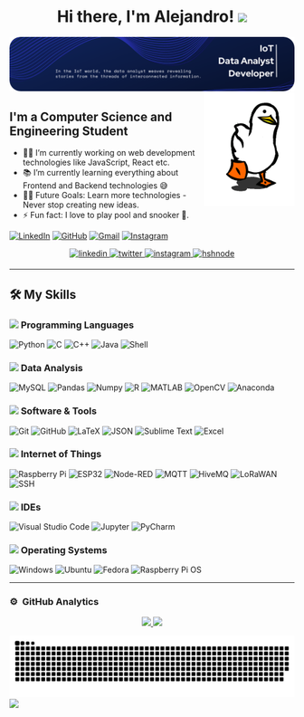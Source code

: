 
<h1 align="center">
Hi there, I'm Alejandro!
	<a href="https://github.com/Jacobo-A" target="_self">
		<img src="https://media.giphy.com/media/hvRJCLFzcasrR4ia7z/giphy.gif" width="30">
	</a>
</h1>

<div align="center">
  <img  src="https://github.com/Jacobo-A/Jacobo-A/blob/main/Bg.png">
</div>


<img align="right" alt="GIF" height="200px" src="https://github.com/Jacobo-A/Jacobo-A/blob/main/57615b8c0092a66c1d4058b1692955cc.gif" style="margin-bottom: 20px;" />

## I'm a Computer Science and Engineering Student  

- 👨‍💻 I’m currently working on web development technologies like JavaScript, React etc.
- 📚 I’m currently learning everything about Frontend and Backend technologies 😅
- 💪🏼 Future Goals: Learn more technologies - Never stop creating new ideas.
- ⚡ Fun fact: I love to play pool and snooker 🎱.

[![LinkedIn](https://img.shields.io/badge/LinkedIn-%230077B5.svg?&style=for-the-badge&logo=linkedin&logoColor=white)](https://linkedin.com/in/pranshu05)
[![GitHub](https://img.shields.io/badge/GitHub-%23181717.svg?&style=for-the-badge&logo=github&logoColor=white)](https://github.com/TU_USUARIO_DE_GITHUB)
[![Gmail](https://img.shields.io/badge/Gmail-%23D14836.svg?&style=for-the-badge&logo=gmail&logoColor=white)](mailto:TU_CORREO@gmail.com)
[![Instagram](https://img.shields.io/badge/Instagram-%23E4405F.svg?&style=for-the-badge&logo=instagram&logoColor=white)](https://instagram.com/pranshu.05)

<div align="center">
<a href="https://linkedin.com/in/abdoachhoubi" target="_blank">
<img src=https://img.shields.io/badge/linkedin-%2300acee.svg?color=405DE6&style=for-the-badge&logo=linkedin&logoColor=white alt=linkedin style="margin-bottom: 5px;" />
</a>
<a href="https://twitter.com/abdo_achhoubi" target="_blank">
<img src=https://img.shields.io/badge/twitter-%2300acee.svg?color=1DA1F2&style=for-the-badge&logo=twitter&logoColor=white alt=twitter style="margin-bottom: 5px;" />
</a>
<a href="https://instagram.com/abdo.achhoubi" target="_blank">
<img src=https://img.shields.io/badge/instagram-%ff5851db.svg?color=C13584&style=for-the-badge&logo=instagram&logoColor=white alt=instagram style="margin-bottom: 5px;" />
</a>
<a href="https://achhoubiplus.hashnode.dev" target="_blank">
<img src=https://img.shields.io/badge/hashnode-%2300acee.svg?color=2962FF&style=for-the-badge&logo=hashnode&logoColor=white alt=hshnode style="margin-bottom: 5px;" />
</a>
</div>


---

## 🛠️ My Skills  

### <picture> <img src = "https://github.com/7oSkaaa/7oSkaaa/blob/main/Images/Programming_Languages.gif?raw=true" width = 25px>  </picture> Programming Languages

![Python](https://img.shields.io/badge/Python-3776AB?style=flat-square&logo=Python&logoColor=white)
![C](https://img.shields.io/badge/C-A8B9CC?style=flat-square&logo=C&logoColor=white)
![C++](https://img.shields.io/badge/C++-00599C?style=flat-square&logo=C%2B%2B&logoColor=white)
![Java](https://img.shields.io/badge/Java-007396?style=flat-square&logo=Java&logoColor=white)
![Shell](https://img.shields.io/badge/Shell-FFD500?style=flat-square&logo=Shell&logoColor=white)

### <picture> <img src = "https://github.com/7oSkaaa/7oSkaaa/blob/main/Images/CP_PS.gif?raw=true" width = 20px>  </picture> Data Analysis

![MySQL](https://img.shields.io/badge/MySQL-4479A1?style=flat-square&logo=MySQL&logoColor=white)
![Pandas](https://img.shields.io/badge/Pandas-150458?style=flat-square&logo=pandas&logoColor=white)
![Numpy](https://img.shields.io/badge/Numpy-013243?style=flat-square&logo=Numpy&logoColor=white)
![R](https://img.shields.io/badge/R-276DC3?style=flat-square&logo=R&logoColor=white)
![MATLAB](https://img.shields.io/badge/MATLAB-0076A8?style=flat-square&logo=Mathworks&logoColor=white)
![OpenCV](https://img.shields.io/badge/OpenCV-5C3EE8?style=flat-square&logo=OpenCV&logoColor=white)
![Anaconda](https://img.shields.io/badge/Anaconda-44A833?style=flat-square&logo=Anaconda&logoColor=white)


### <picture> <img src = "https://github.com/7oSkaaa/7oSkaaa/blob/main/Images/Software_Tools.gif?raw=true" width = 20px>  </picture> Software & Tools

![Git](https://img.shields.io/badge/Git-F05032?style=flat-square&logo=Git&logoColor=white)
![GitHub](https://img.shields.io/badge/GitHub-181717?style=flat-square&logo=GitHub&logoColor=white)
![LaTeX](https://img.shields.io/badge/LaTeX-008080?style=flat-square&logo=LaTeX&logoColor=white)
![JSON](https://img.shields.io/badge/JSON-000000?style=flat-square&logo=JSON&logoColor=white)
![Sublime Text](https://img.shields.io/badge/Sublime_Text-FF9800?style=flat-square&logo=Sublime-Text&logoColor=white)
![Excel](https://img.shields.io/badge/Excel-217346?style=flat-square&logo=Microsoft-Excel&logoColor=white)

### <picture> <img src = "https://github.com/7oSkaaa/7oSkaaa/blob/main/Images/Front_End.gif?raw=true" width = 20px>  </picture> Internet of Things
![Raspberry Pi](https://img.shields.io/badge/Raspberry_Pi-C51A4A?style=flat-square&logo=Raspberry-Pi&logoColor=white)
![ESP32](https://img.shields.io/badge/ESP32-000000?style=flat-square&logo=ESP32&logoColor=white)
![Node-RED](https://img.shields.io/badge/Node--RED-8F0000?style=flat-square&logo=node-dot-js&logoColor=white)
![MQTT](https://img.shields.io/badge/MQTT-00BFFF?style=flat-square&logo=MQTT&logoColor=white)
![HiveMQ](https://img.shields.io/badge/HiveMQ-772953?style=flat-square&logo=HiveMQ&logoColor=white)
![LoRaWAN](https://img.shields.io/badge/LoRaWAN-2C3E50?style=flat-square&logo=LoRaWAN&logoColor=white)
![SSH](https://img.shields.io/badge/SSH-000000?style=flat-square&logo=SSH&logoColor=white)

### <picture> <img src = "https://github.com/7oSkaaa/7oSkaaa/blob/main/Images/IDEs.gif?raw=true" width = 20px>  </picture> IDEs

![Visual Studio Code](https://img.shields.io/badge/Visual_Studio_Code-007ACC?style=flat-square&logo=Visual-Studio-Code&logoColor=white)
![Jupyter](https://img.shields.io/badge/Jupyter-F37626?style=flat-square&logo=Jupyter&logoColor=white)
![PyCharm](https://img.shields.io/badge/PyCharm-000000?style=flat-square&logo=PyCharm&logoColor=white)

### <picture> <img src = "https://github.com/7oSkaaa/7oSkaaa/blob/main/Images/OS.gif?raw=true" width = 20px>  </picture> Operating Systems

![Windows](https://img.shields.io/badge/Windows-0078D6?style=flat-square&logo=Windows&logoColor=white)
![Ubuntu](https://img.shields.io/badge/Ubuntu-E95420?style=flat-square&logo=Ubuntu&logoColor=white)
![Fedora](https://img.shields.io/badge/Fedora-294172?style=flat-square&logo=Fedora&logoColor=white)
![Raspberry Pi OS](https://img.shields.io/badge/Raspberry_Pi_OS-A22846?style=flat-square&logo=Raspberry-Pi&logoColor=white)

---
### ⚙️ &nbsp;GitHub Analytics

<p align="center">
<a href="https://github.com/AVS1508">
  <img height="180em" src="https://github-readme-stats-eight-theta.vercel.app/api?username=AVS1508&show_icons=true&theme=algolia&include_all_commits=true&count_private=true"/>
  <img height="180em" src="https://github-readme-stats-eight-theta.vercel.app/api/top-langs/?username=AVS1508&layout=compact&langs_count=8&theme=algolia"/>
</a>
</p>

<!--- snake -->
<div align="center">
  <img  src="https://github.com/1999AZZAR/1999AZZAR/blob/main/resources/img/grid-snake.svg"
       alt="snake" /></a>
</div>

<!--horizontal divider(gradiant)-->
<img src="https://user-images.githubusercontent.com/73097560/115834477-dbab4500-a447-11eb-908a-139a6edaec5c.gif">
